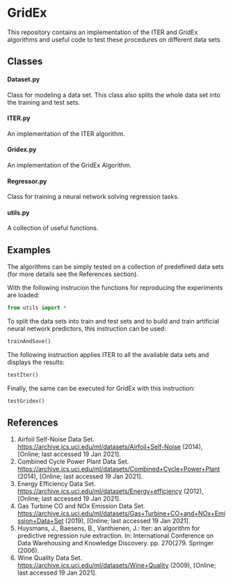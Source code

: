 # GridEx

This repository contains an implementation of the ITER and GridEx algorithms and useful code to test these procedures on different data sets.

## Classes

#### Dataset.py
Class for modeling a data set. This class also splits the whole data set into the training and test sets.

#### ITER.py

An implementation of the ITER algorithm.

#### Gridex.py

An implementation of the GridEx Algorithm.

#### Regressor.py

Class for training a neural network solving regression tasks.

#### utils.py

A collection of useful functions.

## Examples

The algorithms can be simply tested on a collection of predefined data sets (for more details see the References section).

With the following instrucion the functions for reproducing the experiments are loaded:

```python
from utils import *
```

To split the data sets into train and test sets and to build and train artificial neural network predictors, this instruction can be used:

```python
trainAndSave()
```

The following instruction applies ITER to all the available data sets and displays the results:

```python
testIter()
```

Finally, the same can be executed for GridEx with this instruction:

```python
testGridex()
```

## References

1. Airfoil Self-Noise Data Set. https://archive.ics.uci.edu/ml/datasets/Airfoil+Self-Noise (2014), [Online; last accessed 19 Jan 2021].
2. Combined Cycle Power Plant Data Set. https://archive.ics.uci.edu/ml/datasets/Combined+Cycle+Power+Plant (2014), [Online; last accessed 19 Jan 2021].
3. Energy Efficiency Data Set. https://archive.ics.uci.edu/ml/datasets/Energy+efficiency (2012), [Online; last accessed 19 Jan 2021].
4. Gas Turbine CO and NOx Emission Data Set. https://archive.ics.uci.edu/ml/datasets/Gas+Turbine+CO+and+NOx+Emission+Data+Set (2019), [Online; last accessed 19 Jan 2021].
5. Huysmans, J., Baesens, B., Vanthienen, J.: Iter: an algorithm for predictive regression rule extraction. In: International Conference on Data Warehousing and Knowledge Discovery. pp. 270{279. Springer (2006).
6. Wine Quality Data Set. https://archive.ics.uci.edu/ml/datasets/Wine+Quality (2009), [Online; last accessed 19 Jan 2021].
